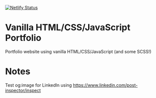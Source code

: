 [![Netlify Status](https://api.netlify.com/api/v1/badges/8a5b14a8-7dcd-4b62-99ce-054502edf199/deploy-status)](https://app.netlify.com/sites/sebastianshelby/deploys)

# Vanilla HTML/CSS/JavaScript Portfolio
Portfolio website using vanilla HTML/CSS/JavaScript (and some SCSS!)

# Notes
Test og:image for LinkedIn using https://www.linkedin.com/post-inspector/inspect